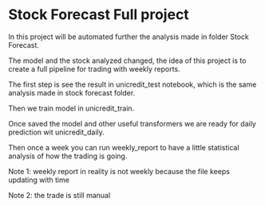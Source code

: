 # Stock Forecast Full project

In this project will be automated further the analysis made in folder Stock Forecast.

The model and the stock analyzed changed, the idea of this project is to create a full pipeline for trading with weekly reports.

The first step is see the result in unicredit_test notebook, which is the same analysis made in stock forecast folder.

Then we train model in unicredit_train.

Once saved the model and other useful transformers we are ready for daily prediction wit unicredit_daily.

Then once a week you can run weekly_report to have a little statistical analysis of how the trading is going.

Note 1: weekly report in reality is not weekly because the file keeps updating with time

Note 2: the trade is still manual
